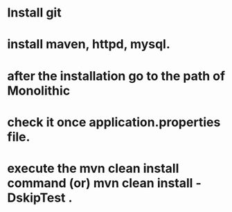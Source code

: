 # Install git 
# install maven, httpd, mysql.
# after the installation go to the path of Monolithic
# check it once application.properties file.
# execute the mvn clean install command (or) mvn clean install -DskipTest .
